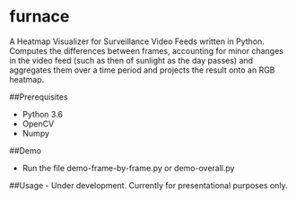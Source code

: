 # furnace
A Heatmap Visualizer for Surveillance Video Feeds written in Python. Computes the differences between frames, accounting for minor changes in the video feed (such as then of sunlight as the day passes) and aggregates them over a time period and projects the result onto an RGB heatmap.

##Prerequisites
- Python 3.6
- OpenCV
- Numpy

##Demo
- Run the file demo-frame-by-frame.py or demo-overall.py

##Usage
	- Under development. Currently for presentational purposes only.







